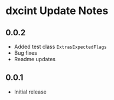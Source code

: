 # dxcint Update Notes

## 0.0.2

* Added test class `ExtrasExpectedFlags`
* Bug fixes
* Readme updates

## 0.0.1
* Initial release